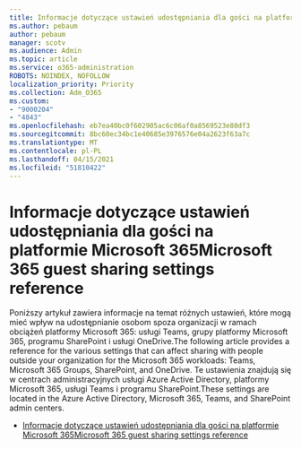```yaml
---
title: Informacje dotyczące ustawień udostępniania dla gości na platformie Microsoft 365
ms.author: pebaum
author: pebaum
manager: scotv
ms.audience: Admin
ms.topic: article
ms.service: o365-administration
ROBOTS: NOINDEX, NOFOLLOW
localization_priority: Priority
ms.collection: Adm_O365
ms.custom:
- "9000204"
- "4843"
ms.openlocfilehash: eb7ea40bc0f602905ac6c06af0a8569523e80df3
ms.sourcegitcommit: 8bc60ec34bc1e40685e3976576e04a2623f63a7c
ms.translationtype: MT
ms.contentlocale: pl-PL
ms.lasthandoff: 04/15/2021
ms.locfileid: "51810422"
---
```

# <a name="microsoft-365-guest-sharing-settings-reference"></a><span data-ttu-id="b6714-102">Informacje dotyczące ustawień udostępniania dla gości na platformie Microsoft 365</span><span class="sxs-lookup"><span data-stu-id="b6714-102">Microsoft 365 guest sharing settings reference</span></span>

<span data-ttu-id="b6714-103">Poniższy artykuł zawiera informacje na temat różnych ustawień, które mogą mieć wpływ na udostępnianie osobom spoza organizacji w ramach obciążeń platformy Microsoft 365: usługi Teams, grupy platformy Microsoft 365, programu SharePoint i usługi OneDrive.</span><span class="sxs-lookup"><span data-stu-id="b6714-103">The following article provides a reference for the various settings that can affect sharing with people outside your organization for the Microsoft 365 workloads: Teams, Microsoft 365 Groups, SharePoint, and OneDrive.</span></span> <span data-ttu-id="b6714-104">Te ustawienia znajdują się w centrach administracyjnych usługi Azure Active Directory, platformy Microsoft 365, usługi Teams i programu SharePoint.</span><span class="sxs-lookup"><span data-stu-id="b6714-104">These settings are located in the Azure Active Directory, Microsoft 365, Teams, and SharePoint admin centers.</span></span>

- [<span data-ttu-id="b6714-105">Informacje dotyczące ustawień udostępniania dla gości na platformie Microsoft 365</span><span class="sxs-lookup"><span data-stu-id="b6714-105">Microsoft 365 guest sharing settings reference</span></span>](https://docs.microsoft.com/microsoft-365/solutions/microsoft-365-guest-settings?view=o365-worldwide)
